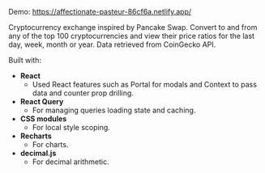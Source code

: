Demo: https://affectionate-pasteur-86cf6a.netlify.app/

Cryptocurrency exchange inspired by Pancake Swap. Convert to and from
any of the top 100 cryptocurrencies and view their price ratios for
the last day, week, month or year. Data retrieved from CoinGecko API.

Built with:
- **React**
  - Used React features such as Portal for modals and Context to pass data and counter prop drilling.
- **React Query**
  - For managing queries loading state and caching.
- **CSS modules**
  - For local style scoping.
- **Recharts**
  - For charts.
- **decimal.js**
  - For decimal arithmetic.
